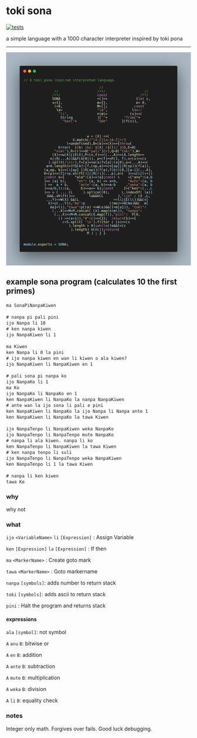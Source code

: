 # toki sona
[![tests](https://github.com/dmadisetti/sona.js/actions/workflows/tests.yml/badge.svg)](https://github.com/dmadisetti/sona.js/actions/workflows/tests.yml)

a simple language with a 1000 character interpreter inspired by toki pona

---

![toki sona pi toki sona](https://raw.githubusercontent.com/dmadisetti/sona.js/main/sona.png)

## example sona program (calculates 10 the first primes)
```
ma SonaPiNanpaKiwen

# nanpa pi pali pini
ijo Nanpa li 10
# ken nanpa kiwen
ijo NanpaKiwen li 1

ma Kiwen
ken Nanpa li 0 la pini
# ijo nanpa kiwen en wan li kiwen o ala kiwen?
ijo NanpaKiwen li NanpaKiwen en 1

# pali sona pi nanpa ko
ijo NanpaKo li 1
ma Ko
ijo NanpaKo li NanpaKo en 1
ken NanpaKiwen li NanpaKo la nanpa NanpaKiwen
# ante wan la ijo sona li pali e pini
ken NanpaKiwen li NanpaKo la ijo Nanpa li Nanpa ante 1
ken NanpaKiwen li NanpaKo la tawa Kiwen

ijo NanpaTenpo li NanpaKiwen weka NanpaKo
ijo NanpaTenpo li NanpaTenpo mute NanpaKo
# nanpa li ala kiwen. nanpa li ko
ken NanpaTenpo li NanpaKiwen la tawa Kiwen
# ken nanpa tenpo li suli
ijo NanpaTenpo li NanpaTenpo weka NanpaKiwen
ken NanpaTenpo li 1 la tawa Kiwen

# nanpa li ken kiwen
tawa Ko
```

### why

why not

### what

`ijo` `<VariableName>` `li` `[Expression]` : Assign Variable

`ken` `[Expression]` `la` `[Expression]` : If then

`ma` `<MarkerName>` : Create goto mark

`tawa` `<MarkerName>` : Goto markername

`nanpa` `[symbols]`: adds number to return stack

`toki` `[symbols]`: adds ascii to return stack

`pini` : Halt the program and returns stack

#### expressions

`ala` `[symbol]`: not symbol

`A` `anu` `B`: bitwise or

`A` `en` `B`: addition

`A` `ante` `B`: subtraction

`A` `mute` `B`: multiplication

`A` `weka` `B`: division

`A` `li` `B`: equality check

### notes

Integer only math. Forgives over fails. Good luck debugging.

